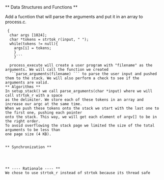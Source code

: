 
** Data Structures and Functions **

Add a fucntion that will parse the arguments and put it in an array to process.c. 


```void parse_arguments(char *input)
 {
  char args [1024];
  char *tokens = strtok_r(input, " ");
  while(tokens != null){
  	args[i] = tokens;
	}
    }```
   
  process_execute will create a user program with "filename" as the arguments. We will call the function we created 
  ```parse_arguments(filename) ``` to parse the user input and pushed them to the stack. We will also perform a check to see if the arguments are valid. 
** Algorithms **
In setup_stack() we call parse_arguments(char *input) where we will call strtok_r with a space
as the delimiter. We store each of these tokens in an array and increase our argc at the same time.
When we push these tokens onto the stack we start with the last one to the first one, pushing each pointer
onto the stack. This way, we will get each element of argv[] to be in the right order.
To avoid overflowing the stack page we limited the size of the total arguments to be less than
one page size (4 KB).


** Synchronization **




** ---- Rationale ---- **
We chose to use strtok_r instead of strtok because its thread safe
